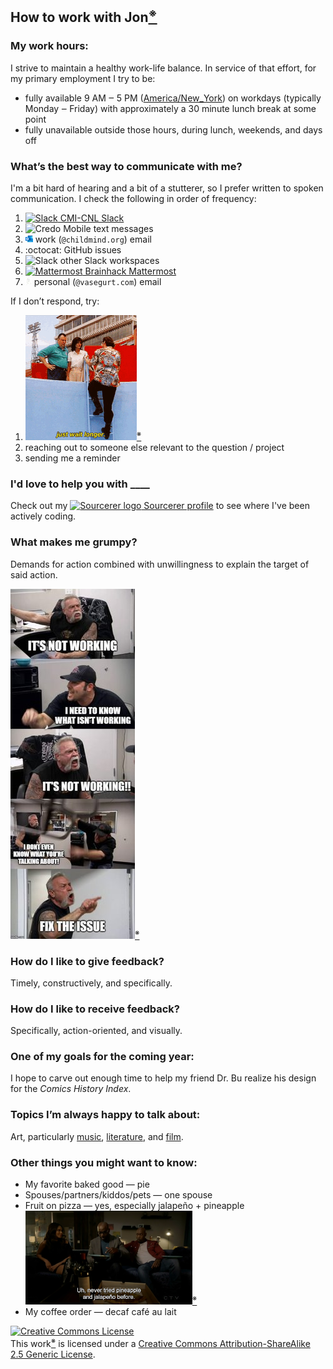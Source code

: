 ## How to work with Jon[<sup>※</sup>](https://github.com/shnizzedy/shnizzedy/blob/README/references.md#personal_readmes)
<!-- *This document is meant to give colleagues a quick rundown on my work preferences, and some context about my life. Feel free to edit the template and add whatever information feels important to you! You are free to use and share this template under Creative Commons Attribution-ShareAlike 2.5 Generic (CC BY-SA 2.5).* -->

### My work hours:
<!-- *Are you a morning person? Or a night owl? When should someone expect to work with you? When will I be unavailable?* -->

I <span title="struggle">strive</span> to maintain a healthy work-life balance. In service of that effort, for my primary employment I try to be:

* fully available 9 AM ‒ 5 PM ([America/New_York](https://en.wikipedia.org/wiki/List_of_tz_database_time_zones)) on workdays (typically Monday ‒ Friday) with approximately a 30 minute lunch break at some point
* fully unavailable outside those hours, during lunch, weekends, and days off

### What’s the best way to communicate with me?
<!-- *Prefer Slack over email on certain topics? Prefer in-person meetings over chats? Is it OK to interrupt when I have headphones on?* -->

I'm a bit hard of hearing and a bit of a stutterer, so I prefer written to spoken communication. I check the following in order of frequency:

1. [![Slack](https://cdn.brandfolder.io/5H442O3W/at/pl546j-7le8zk-6gwiyo/Slack_Mark.png?width=12&height=12) CMI-CNL Slack](cmi-cnl.slack.com)
2. ![Credo Mobile](https://upload.wikimedia.org/wikipedia/en/thumb/1/19/CREDO_Mobile_logo.svg/37px-CREDO_Mobile_logo.svg.png) text messages
3. ![Outlook](https://github.com/shnizzedy/shnizzedy/blob/README/images/outlook_12px.png?raw=true) work (`@childmind.org`) email
5. :octocat: GitHub issues
4. ![Slack](https://cdn.brandfolder.io/5H442O3W/at/pl546j-7le8zk-6gwiyo/Slack_Mark.png?width=12&height=12) other Slack workspaces
5. [<img src="https://mattermost.com/wp-content/themes/mattermostv3/favicon-16x16.png" style="height:12px;" alt="Mattermost"> Brainhack Mattermost](https://mattermost.brainhack.org/brainhack)
6. ![Vasegurt](https://github.com/shnizzedy/shnizzedy/blob/README/images/vasegurt_12px.png?raw=true) personal (`@vasegurt.com`) email

If I don’t respond, try:

1. ![Just wait longer](https://github.com/shnizzedy/shnizzedy/blob/README/images/just%20wait%20longer.gif?raw=true)[<sup>※</sup>](https://github.com/shnizzedy/shnizzedy/blob/README/references.md#ace_ventura)
2. reaching out to someone else relevant to the question / project
3. sending me a reminder

### I'd love to help you with ____
<!-- *What are tools, libraries, skills, etc., that you can help others with? e.g., I am always happy to help teach people how to make GIFs in photoshop, or how to use Sketch for super-fast prototyping.* -->
Check out my [![Sourcerer logo](https://sourcerer.io/icons/logo-sharing.svg) Sourcerer profile](https://sourcerer.io/shnizzedy) to see where I've been actively coding.

### What makes me grumpy?
Demands for action combined with unwillingness to explain the target of said action.

![American Chopper Argument](https://github.com/shnizzedy/shnizzedy/blob/README/images/American%20Chopper%20Argument.jpeg?raw=true)[<sup>※</sup>](https://github.com/shnizzedy/shnizzedy/blob/README/references.md#american_chopper)
  
### How do I like to give feedback?
<!-- *In-person? Via Slack/email? Frequency of feedback?* -->
Timely, constructively, and specifically.

### How do I like to receive feedback?
<!-- *In-person? Via Slack/email? Frequency of feedback?* -->
Specifically, action-oriented, and visually.

### One of my goals for the coming year:
<!-- *What's something you hope to learn, make or do in the coming year? Can be work related or not!* -->
I hope to carve out enough time to help my friend Dr. Bu realize his design for the *Comics History Index*.

### Topics I’m always happy to talk about:
<!-- *WebGL? The sandwich spectrum? Medieval poetry? Your dog? Give people ideas on what you love to discuss.* -->
Art, particularly [music](https://www.last.fm/user/shnizzedy), [literature](https://www.goodreads.com/author/show/3092846.Jon_Clucas), and [film](https://www.imdb.com/user/ur24972391/?ref_=nv_usr_prof_2).

### Other things you might want to know:
<!-- *Some optional ideas below. Delete and/or add whatever you like.* -->

* My favorite baked good — pie
* Spouses/partners/kiddos/pets — one spouse
* Fruit on pizza — yes, especially jalapeño + pineapple ![Mazikeen's pizza order](https://github.com/shnizzedy/shnizzedy/blob/README/images/Mazikeen's%20pizza.png?raw=true)[<sup>※</sup>](https://github.com/shnizzedy/shnizzedy/blob/README/references.md#god_johnson)
* My coffee order — decaf café au lait

<a rel="license" href="http://creativecommons.org/licenses/by-sa/2.5/"><img alt="Creative Commons License" style="border-width:0" src="https://i.creativecommons.org/l/by-sa/2.5/88x31.png" /></a><br />This work[<sup>※</sup>](https://github.com/shnizzedy/shnizzedy/blob/README/references.md#personal_readmes) is licensed under a <a rel="license" href="http://creativecommons.org/licenses/by-sa/2.5/">Creative Commons Attribution-ShareAlike 2.5 Generic License</a>.